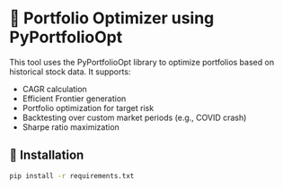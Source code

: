 # 💼 Portfolio Optimizer using PyPortfolioOpt

This tool uses the PyPortfolioOpt library to optimize portfolios based on historical stock data. It supports:

- CAGR calculation
- Efficient Frontier generation
- Portfolio optimization for target risk
- Backtesting over custom market periods (e.g., COVID crash)
- Sharpe ratio maximization

## 🔧 Installation

```bash
pip install -r requirements.txt
